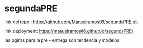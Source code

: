 # segundaPRE

link del repo : https://github.com/Manuelramos06/segundaPRE.git

link deployment: https://manuelramos06.github.io/segundaPRE/

las pginas para la pre - entrega son tendencia y modelos 
